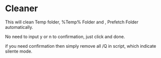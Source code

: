 # Cleaner
This will clean 
Temp folder, 
%Temp% Folder and , 
Prefetch Folder automatically.

No need to input y or n to confirmation, just click and done.

if you need confirmation then simply remove all /Q in script, which indicate silente mode.
